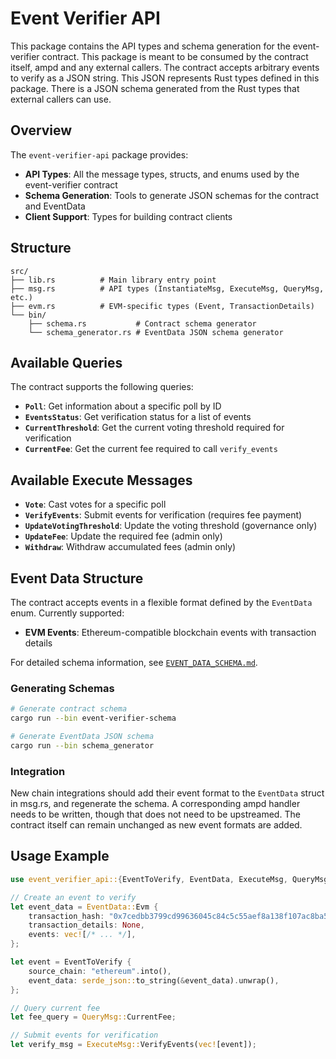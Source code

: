 # Event Verifier API

This package contains the API types and schema generation for the event-verifier contract. This package is meant to be consumed by the contract itself, ampd and any external callers.
The contract accepts arbitrary events to verify as a JSON string. This JSON represents Rust types defined in this package. There is a JSON schema generated from the Rust types that external callers can use.

## Overview

The `event-verifier-api` package provides:

- **API Types**: All the message types, structs, and enums used by the event-verifier contract
- **Schema Generation**: Tools to generate JSON schemas for the contract and EventData
- **Client Support**: Types for building contract clients

## Structure

```
src/
├── lib.rs          # Main library entry point
├── msg.rs          # API types (InstantiateMsg, ExecuteMsg, QueryMsg, etc.)
├── evm.rs          # EVM-specific types (Event, TransactionDetails)
└── bin/
    ├── schema.rs           # Contract schema generator
    └── schema_generator.rs # EventData JSON schema generator
```

## Available Queries

The contract supports the following queries:

- **`Poll`**: Get information about a specific poll by ID
- **`EventsStatus`**: Get verification status for a list of events
- **`CurrentThreshold`**: Get the current voting threshold required for verification
- **`CurrentFee`**: Get the current fee required to call `verify_events`

## Available Execute Messages

- **`Vote`**: Cast votes for a specific poll
- **`VerifyEvents`**: Submit events for verification (requires fee payment)
- **`UpdateVotingThreshold`**: Update the voting threshold (governance only)
- **`UpdateFee`**: Update the required fee (admin only)
- **`Withdraw`**: Withdraw accumulated fees (admin only)

## Event Data Structure

The contract accepts events in a flexible format defined by the `EventData` enum. Currently supported:

- **EVM Events**: Ethereum-compatible blockchain events with transaction details

For detailed schema information, see [`EVENT_DATA_SCHEMA.md`](./EVENT_DATA_SCHEMA.md).

### Generating Schemas

```bash
# Generate contract schema
cargo run --bin event-verifier-schema

# Generate EventData JSON schema
cargo run --bin schema_generator
```

### Integration

New chain integrations should add their event format to the `EventData` struct in msg.rs, and regenerate the schema. A corresponding ampd handler needs to be written, though that does not need to be upstreamed. The contract itself can remain unchanged as new event formats are added.

## Usage Example

```rust
use event_verifier_api::{EventToVerify, EventData, ExecuteMsg, QueryMsg};

// Create an event to verify
let event_data = EventData::Evm {
    transaction_hash: "0x7cedbb3799cd99636045c84c5c55aef8a138f107ac8ba53a08cad1070ba4385b".parse().unwrap(),
    transaction_details: None,
    events: vec![/* ... */],
};

let event = EventToVerify {
    source_chain: "ethereum".into(),
    event_data: serde_json::to_string(&event_data).unwrap(),
};

// Query current fee
let fee_query = QueryMsg::CurrentFee;

// Submit events for verification
let verify_msg = ExecuteMsg::VerifyEvents(vec![event]);
```